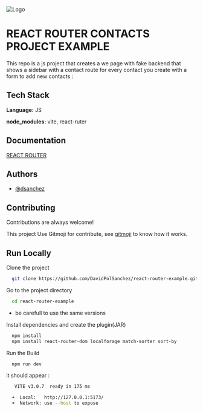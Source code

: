 
![Logo](https://reactrouter.com/ogimage.png)
# REACT ROUTER CONTACTS PROJECT EXAMPLE


This repo is a js  project that creates a we page with fake backend that shows a sidebar with a contact route for every contact you create with a form to add new contacts :


## Tech Stack

**Language:** JS

**node_modules:** vite, react-ruter 


## Documentation



[REACT ROUTER](https://reactrouter.com/en/main/start/tutorial)


## Authors

- [@dsanchez](https://github.com/DavidPolSanchez)



## Contributing

Contributions are always welcome!


This project Use Gitmoji for contribute, see [gitmoji](https://engineeringfordatascience.com/posts/gitmoji/) to know how it works.



## Run Locally



Clone the project

```bash
  git clone https://github.com/DavidPolSanchez/react-router-example.git
```

Go to the project directory

```bash
  cd react-router-example
```

- be carefull to use the same versions

Install dependencies and create the plugin(JAR)

```bash
  npm install 
  npm install react-router-dom localforage match-sorter sort-by 
```

Run the Build

```bash
  npm run dev

```

it should appear :
```bash
   VITE v3.0.7  ready in 175 ms

  ➜  Local:   http://127.0.0.1:5173/
  ➜  Network: use --host to expose

```



